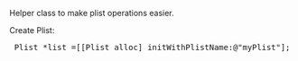  
 Helper class to make plist operations easier. 
 
 Create Plist:

<pre> Plist *list =[[Plist alloc] initWithPlistName:@"myPlist"];</pre>
